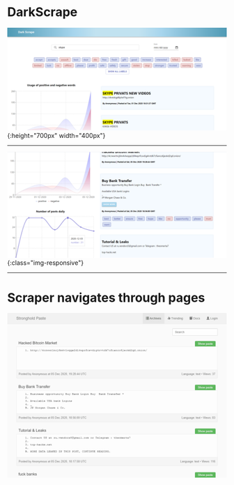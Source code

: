 # DarkScrape

![image](/image_1.png){:height="700px" width="400px"}

-----

![image](/image_2.png){:class="img-responsive"}

-----

# Scraper navigates through pages
![gif](/scraper/test.gif)
